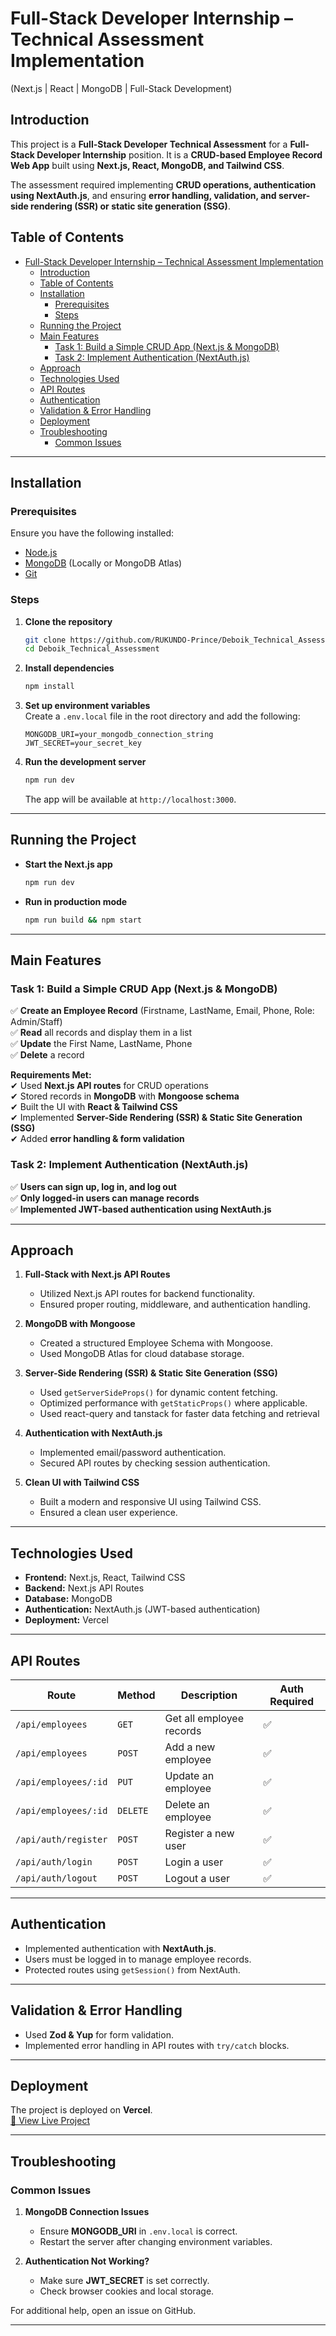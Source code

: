 # Full-Stack Developer Internship – Technical Assessment Implementation
(Next.js | React | MongoDB | Full-Stack Development)  

## Introduction  

This project is a **Full-Stack Developer Technical Assessment** for a **Full-Stack Developer Internship** position. It is a **CRUD-based Employee Record Web App** built using **Next.js, React, MongoDB, and Tailwind CSS**.  

The assessment required implementing **CRUD operations, authentication using NextAuth.js**, and ensuring **error handling, validation, and server-side rendering (SSR) or static site generation (SSG)**.  

## Table of Contents  
- [Full-Stack Developer Internship – Technical Assessment Implementation](#full-stack-developer-internship--technical-assessment-implementation)
  - [Introduction](#introduction)
  - [Table of Contents](#table-of-contents)
  - [Installation](#installation)
    - [Prerequisites](#prerequisites)
    - [Steps](#steps)
  - [Running the Project](#running-the-project)
  - [Main Features](#main-features)
    - [Task 1: Build a Simple CRUD App (Next.js \& MongoDB)](#task-1-build-a-simple-crud-app-nextjs--mongodb)
    - [Task 2: Implement Authentication (NextAuth.js)](#task-2-implement-authentication-nextauthjs)
  - [Approach](#approach)
  - [Technologies Used](#technologies-used)
  - [API Routes](#api-routes)
  - [Authentication](#authentication)
  - [Validation \& Error Handling](#validation--error-handling)
  - [Deployment](#deployment)
  - [Troubleshooting](#troubleshooting)
    - [Common Issues](#common-issues)

---

## Installation  

### Prerequisites  
Ensure you have the following installed:  
- [Node.js](https://nodejs.org/)  
- [MongoDB](https://www.mongodb.com/) (Locally or MongoDB Atlas)  
- [Git](https://git-scm.com/)  

### Steps  

1. **Clone the repository**  

   ```bash
   git clone https://github.com/RUKUNDO-Prince/Deboik_Technical_Assessment.git
   cd Deboik_Technical_Assessment
   ```

2. **Install dependencies**  

   ```bash
   npm install
   ```

3. **Set up environment variables**  
   Create a `.env.local` file in the root directory and add the following:  

   ```env
   MONGODB_URI=your_mongodb_connection_string
   JWT_SECRET=your_secret_key
   ```

4. **Run the development server**  

   ```bash
   npm run dev
   ```

   The app will be available at `http://localhost:3000`.  

---

## Running the Project  

- **Start the Next.js app**  
  ```bash
  npm run dev
  ```
- **Run in production mode**  
  ```bash
  npm run build && npm start
  ```

---

## Main Features  

### Task 1: Build a Simple CRUD App (Next.js & MongoDB)  

✅ **Create an Employee Record** (Firstname, LastName, Email, Phone, Role: Admin/Staff)  
✅ **Read** all records and display them in a list  
✅ **Update** the First Name, LastName, Phone  
✅ **Delete** a record  

**Requirements Met:**  
✔ Used **Next.js API routes** for CRUD operations  
✔ Stored records in **MongoDB** with **Mongoose schema**  
✔ Built the UI with **React & Tailwind CSS**  
✔ Implemented **Server-Side Rendering (SSR) & Static Site Generation (SSG)**  
✔ Added **error handling & form validation**  

### Task 2: Implement Authentication (NextAuth.js)  

✅ **Users can sign up, log in, and log out**  
✅ **Only logged-in users can manage records**  
✅ **Implemented JWT-based authentication using NextAuth.js**  

---

## Approach  

1. **Full-Stack with Next.js API Routes**  
   - Utilized Next.js API routes for backend functionality.  
   - Ensured proper routing, middleware, and authentication handling.  

2. **MongoDB with Mongoose**  
   - Created a structured Employee Schema with Mongoose.  
   - Used MongoDB Atlas for cloud database storage.  

3. **Server-Side Rendering (SSR) & Static Site Generation (SSG)**  
   - Used `getServerSideProps()` for dynamic content fetching.  
   - Optimized performance with `getStaticProps()` where applicable.  
   - Used react-query and tanstack for faster data fetching and retrieval

4. **Authentication with NextAuth.js**  
   - Implemented email/password authentication.  
   - Secured API routes by checking session authentication.  

5. **Clean UI with Tailwind CSS**  
   - Built a modern and responsive UI using Tailwind CSS.  
   - Ensured a clean user experience.  

---

## Technologies Used  

- **Frontend:** Next.js, React, Tailwind CSS  
- **Backend:** Next.js API Routes  
- **Database:** MongoDB  
- **Authentication:** NextAuth.js (JWT-based authentication)  
- **Deployment:** Vercel  

---

## API Routes  

| Route             | Method | Description                | Auth Required |
|------------------|--------|---------------------------|--------------|
| `/api/employees` | `GET`  | Get all employee records  | ✅ |
| `/api/employees` | `POST` | Add a new employee        | ✅ |
| `/api/employees/:id` | `PUT`  | Update an employee        | ✅ |
| `/api/employees/:id` | `DELETE` | Delete an employee        | ✅ |
| `/api/auth/register` | `POST` | Register a new user |  ✅ |
| `/api/auth/login` | `POST` | Login a user |  ✅ |
| `/api/auth/logout` | `POST` | Logout a user |  ✅ |

---

## Authentication  

- Implemented authentication with **NextAuth.js**.  
- Users must be logged in to manage employee records.  
- Protected routes using `getSession()` from NextAuth.  

---

## Validation & Error Handling  

- Used **Zod & Yup** for form validation.  
- Implemented error handling in API routes with `try/catch` blocks.  

---

## Deployment  

The project is deployed on **Vercel**.  
[🔗 View Live Project](https://deboik-technical-assessment.vercel.app/login) 

---

## Troubleshooting  

### Common Issues  
1. **MongoDB Connection Issues**  
   - Ensure **MONGODB_URI** in `.env.local` is correct.  
   - Restart the server after changing environment variables.  

2. **Authentication Not Working?**  
   - Make sure **JWT_SECRET** is set correctly.  
   - Check browser cookies and local storage.  

For additional help, open an issue on GitHub.  

---
